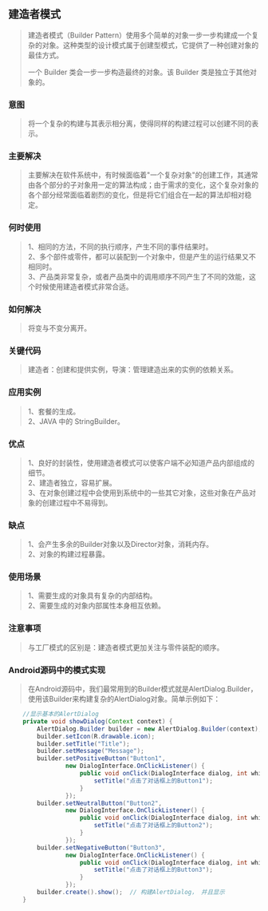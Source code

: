## 建造者模式
> 建造者模式（Builder Pattern）使用多个简单的对象一步一步构建成一个复杂的对象。这种类型的设计模式属于创建型模式，它提供了一种创建对象的最佳方式。
>
> 一个 Builder 类会一步一步构造最终的对象。该 Builder 类是独立于其他对象的。

### 意图
> 将一个复杂的构建与其表示相分离，使得同样的构建过程可以创建不同的表示。

### 主要解决
> 主要解决在软件系统中，有时候面临着"一个复杂对象"的创建工作，其通常由各个部分的子对象用一定的算法构成；由于需求的变化，这个复杂对象的各个部分经常面临着剧烈的变化，但是将它们组合在一起的算法却相对稳定。

### 何时使用
> 1、相同的方法，不同的执行顺序，产生不同的事件结果时。<br>
> 2、多个部件或零件，都可以装配到一个对象中，但是产生的运行结果又不相同时。<br>
> 3、产品类非常复杂，或者产品类中的调用顺序不同产生了不同的效能，这个时候使用建造者模式非常合适。

### 如何解决
> 将变与不变分离开。

### 关键代码
> 建造者：创建和提供实例，导演：管理建造出来的实例的依赖关系。

### 应用实例
> 1、套餐的生成。<br>
> 2、JAVA 中的 StringBuilder。

### 优点
> 1、良好的封装性，使用建造者模式可以使客户端不必知道产品内部组成的细节。<br>
> 2、建造者独立，容易扩展。<br>
> 3、在对象创建过程中会使用到系统中的一些其它对象，这些对象在产品对象的创建过程中不易得到。

### 缺点
> 1、会产生多余的Builder对象以及Director对象，消耗内存。<br>
> 2、对象的构建过程暴露。

### 使用场景
> 1、需要生成的对象具有复杂的内部结构。<br>
> 2、需要生成的对象内部属性本身相互依赖。

### 注意事项
> 与工厂模式的区别是：建造者模式更加关注与零件装配的顺序。

### Android源码中的模式实现
> 在Android源码中，我们最常用到的Builder模式就是AlertDialog.Builder， 使用该Builder来构建复杂的AlertDialog对象。简单示例如下：

```java
    //显示基本的AlertDialog  
    private void showDialog(Context context) {  
        AlertDialog.Builder builder = new AlertDialog.Builder(context);  
        builder.setIcon(R.drawable.icon);  
        builder.setTitle("Title");  
        builder.setMessage("Message");  
        builder.setPositiveButton("Button1",  
                new DialogInterface.OnClickListener() {  
                    public void onClick(DialogInterface dialog, int whichButton) {  
                        setTitle("点击了对话框上的Button1");  
                    }  
                });  
        builder.setNeutralButton("Button2",  
                new DialogInterface.OnClickListener() {  
                    public void onClick(DialogInterface dialog, int whichButton) {  
                        setTitle("点击了对话框上的Button2");  
                    }  
                });  
        builder.setNegativeButton("Button3",  
                new DialogInterface.OnClickListener() {  
                    public void onClick(DialogInterface dialog, int whichButton) {  
                        setTitle("点击了对话框上的Button3");  
                    }  
                });  
        builder.create().show();  // 构建AlertDialog， 并且显示
    } 
```
